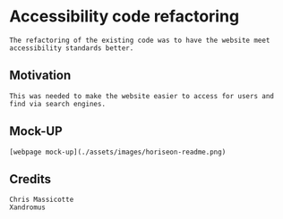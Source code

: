 # Accessibility code refactoring

    The refactoring of the existing code was to have the website meet accessibility standards better.

## Motivation

    This was needed to make the website easier to access for users and find via search engines.

## Mock-UP

    [webpage mock-up](./assets/images/horiseon-readme.png)

## Credits

    Chris Massicotte
    Xandromus